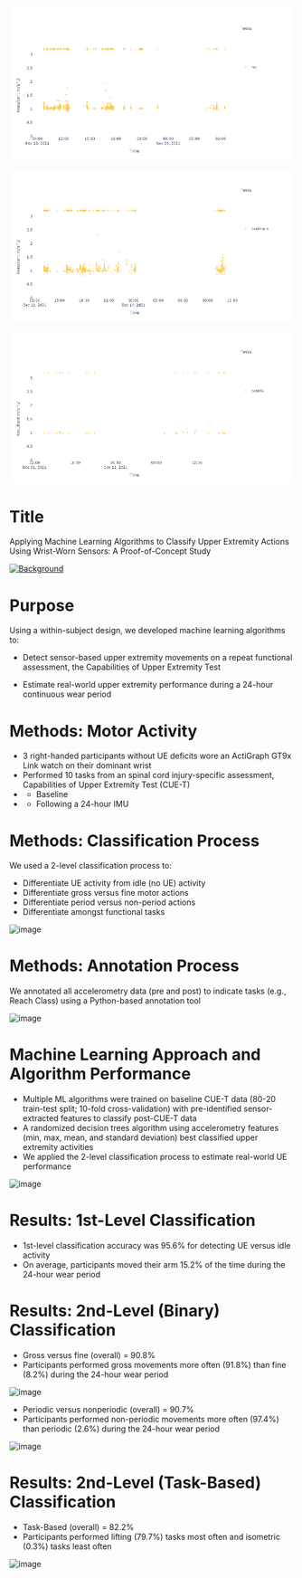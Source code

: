 ![image](https://github.com/TemplePHIRE/CPHResearchDay/blob/main/pil124.gif)

![image](https://github.com/TemplePHIRE/CPHResearchDay/blob/main/pil224.gif)

![image](https://github.com/TemplePHIRE/CPHResearchDay/blob/main/pil324.gif)


# Title
Applying Machine Learning Algorithms to Classify Upper Extremity Actions Using Wrist-Worn Sensors: A Proof-of-Concept Study

[![Background](https://user-images.githubusercontent.com/100893176/161676167-cfe3ac2a-a1ee-4265-b9e2-52719b444a3d.png)](https://www.youtube.com/watch?v=6VEuGwl6hnc&t=1s)

# Purpose
Using a within-subject design, we developed machine learning algorithms to:

- Detect sensor-based upper extremity movements on a repeat functional assessment, the Capabilities of Upper Extremity Test 

- Estimate real-world upper extremity performance during a 24-hour continuous wear period

# Methods: Motor Activity
- 3 right-handed participants without UE deficits wore an ActiGraph GT9x Link watch on their dominant wrist 
- Performed 10 tasks from an spinal cord injury-specific assessment, Capabilities of Upper Extremity Test (CUE-T)
- - Baseline 
- - Following a 24-hour IMU 

# Methods: Classification Process  
We used a 2-level classification process to: 

- Differentiate UE activity from idle (no UE) activity 
- Differentiate gross versus fine motor actions
- Differentiate period versus non-period actions
- Differentiate amongst functional tasks

![image](https://user-images.githubusercontent.com/100893176/161676589-89c49069-89a7-4fe1-bc05-f790dce82de7.png)

# Methods: Annotation Process 
We annotated all accelerometry data (pre and post) to indicate tasks (e.g., Reach Class) using a Python-based annotation tool

![image](https://user-images.githubusercontent.com/100893176/161676788-379ce5f5-fe6a-4052-ac9b-e26a02df3304.png)

# Machine Learning Approach and Algorithm Performance  
- Multiple ML algorithms were trained on baseline CUE-T data (80-20 train-test split; 10-fold cross-validation) with pre-identified sensor-extracted features to classify post-CUE-T data
- A randomized decision trees algorithm using accelerometry features (min, max, mean, and standard deviation) best classified upper extremity activities
- We applied the 2-level classification process to estimate real-world UE performance

![image](https://user-images.githubusercontent.com/100893176/161677036-60b1e350-828d-419a-b0b5-41a1bc3d3f99.png)

# Results: 1st-Level Classification  
- 1st-level classification accuracy was 95.6% for detecting UE versus idle activity 
- On average, participants moved their arm 15.2% of the time during the 24-hour wear period 

# Results: 2nd-Level (Binary) Classification  
- Gross versus fine (overall) = 90.8% 
- Participants performed gross movements more often (91.8%) than fine (8.2%) during the 24-hour wear period

![image](https://user-images.githubusercontent.com/100893176/161677282-6151a1ae-276c-4e27-9556-f6f2d0d733f6.png)
- Periodic versus nonperiodic (overall) = 90.7%
- Participants performed non-periodic movements more often (97.4%) than periodic (2.6%) during the 24-hour wear period 

![image](https://user-images.githubusercontent.com/100893176/161677347-b546224c-8ebb-4a40-bf2a-b5dcfc2a8984.png)

# Results: 2nd-Level (Task-Based) Classification 
- Task-Based (overall) = 82.2% 
- Participants performed lifting (79.7%) tasks most often and isometric (0.3%) tasks least often 

![image](https://user-images.githubusercontent.com/100893176/161677453-043e8a05-5624-4293-974e-4bb93198aa60.png)







